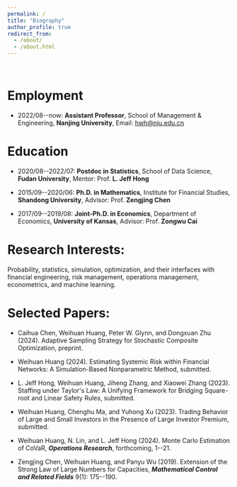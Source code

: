 ```yaml
---
permalink: /
title: "Biography"
author_profile: true
redirect_from: 
  - /about/
  - /about.html
---
```


<br> 

Employment
======
- 2022/08--now: **Assistant Professor**, School of Management & Engineering, **Nanjing University**, Email: hwh@nju.edu.cn 


Education
======
- 2020/08--2022/07: **Postdoc in Statistics**, School of Data Science, **Fudan University**, Mentor: Prof. **L. Jeff Hong**

- 2015/09--2020/06: **Ph.D. in Mathematics**, Institute for Financial Studies, **Shandong University**, Advisor: Prof. **Zengjing Chen**

- 2017/09--2019/08: **Joint-Ph.D. in Economics**, Department of Economics, **University of Kansas**, Advisor: Prof. **Zongwu Cai**

Research Interests: 
======
Probability, statistics, simulation, optimization, and their interfaces with financial engineering, risk management, operations management, econometrics, and machine learning.

Selected Papers: 
======
- Caihua Chen, Weihuan Huang, Peter W. Glynn, and Dongxuan Zhu (2024). Adaptive Sampling Strategy for Stochastic Composite Optimization, preprint. 

- Weihuan Huang (2024). Estimating Systemic Risk within Financial Networks: A Simulation-Based Nonparametric Method, submitted. 

- L. Jeff Hong, Weihuan Huang, Jiheng Zhang, and Xiaowei Zhang (2023). Staffing under Taylor's Law: A Unifying Framework for Bridging Square-root and Linear Safety Rules, submitted. 

- Weihuan Huang, Chenghu Ma, and Yuhong Xu (2023). Trading Behavior of Large and Small Investors in the Presence of Large Investor Premium, submitted. 

- Weihuan Huang, N. Lin, and L. Jeff Hong (2024). Monte Carlo Estimation of CoVaR, ***Operations Research***, forthcoming, 1--21.

- Zengjing Chen, Weihuan Huang, and Panyu Wu (2019). Extension of the Strong Law of Large Numbers for Capacities, ***Mathematical Control and Related Fields*** 9(1): 175--190. 
